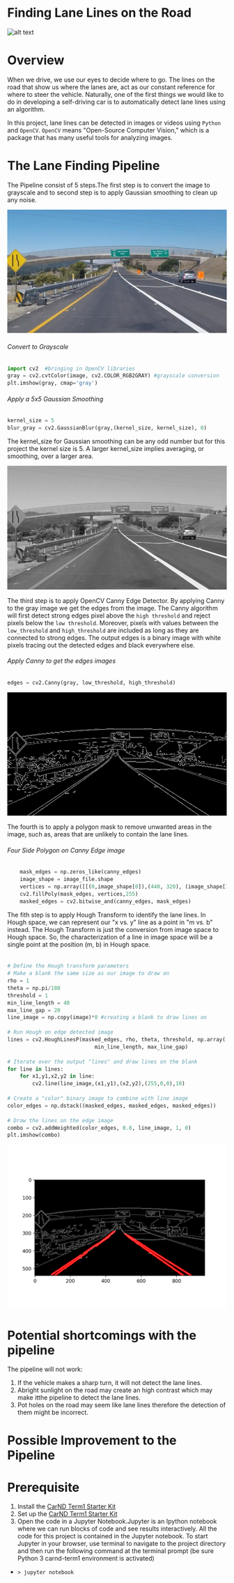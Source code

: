 
[//]: # (Image References)
[image_0]: ./misc/LaneLinesPass.gif
# Finding Lane Lines on the Road
![alt text][image_0] 

# Overview

When we drive, we use our eyes to decide where to go. The lines on the road that show us where the lanes are, act as our constant reference for where to steer the vehicle. Naturally, one of the first things we would like to do in developing a self-driving car is to automatically detect lane lines using an algorithm.

In this project, lane lines can be detected in images or videos using `Python` and `OpenCV`.  `OpenCV` means "Open-Source Computer Vision," which is a package that has many useful tools for analyzing images.

 # The Lane Finding Pipeline
The Pipeline consist of 5 steps.The first step is to convert the image to grayscale and to second step is to apply Gaussian smoothing to clean up any noise.

 ![original image](./misc/original.jpg)
###### Convert to Grayscale
```python
import cv2  #bringing in OpenCV libraries
gray = cv2.cvtColor(image, cv2.COLOR_RGB2GRAY) #grayscale conversion
plt.imshow(gray, cmap='gray')
```
###### Apply a 5x5 Gaussian Smoothing
```python
kernel_size = 5
blur_gray = cv2.GaussianBlur(gray,(kernel_size, kernel_size), 0)
```
The kernel_size for Gaussian smoothing can be any odd number but for this project the kernel size is 5.
A larger kernel_size implies averaging, or smoothing, over a larger area.

![grayscale image](./misc/grayscale.jpg)

The third step is to apply OpenCV Canny Edge Detector. By applying Canny to the gray image we get the edges from the image.
The Canny algorithm  will first detect strong edges pixel above the `high threshold` and reject pixels below the `low threshold`.
Moreover, pixels with values between the `low_threshold` and `high_threshold` are included as long as they are connected to strong edges. The output edges is a binary image with white pixels tracing out the detected edges and black everywhere else.

###### Apply Canny to get the edges images
```python
edges = cv2.Canny(gray, low_threshold, high_threshold)
```

![canny edge image](./misc/cannyEdge.jpg)

The fourth is to apply a polygon mask to remove unwanted areas in the image, such as, areas that are unlikely to contain the lane lines.

###### Four Side Polygon on Canny Edge image
```python
    mask_edges = np.zeros_like(canny_edges)
    image_shape = image_file.shape
    vertices = np.array([[(0,image_shape[0]),(440, 320), (image_shape[1]-440, 320), (image_shape[1],image_shape[0])]], dtype=np.int32)
    cv2.fillPoly(mask_edges, vertices,255)
    masked_edges = cv2.bitwise_and(canny_edges, mask_edges)
```

The fith step is to apply Hough Transform to identify the lane lines. In Hough space, we can represent our "x vs. y" line as a point in "m vs. b" instead. The Hough Transform is just the conversion from image space to Hough space. So, the characterization of a line in image space will be a single point at the position (m, b) in Hough space.

######
```python
# Define the Hough transform parameters
# Make a blank the same size as our image to draw on
rho = 1
theta = np.pi/180
threshold = 1
min_line_length = 40
max_line_gap = 20
line_image = np.copy(image)*0 #creating a blank to draw lines on

# Run Hough on edge detected image
lines = cv2.HoughLinesP(masked_edges, rho, theta, threshold, np.array([]),
                            min_line_length, max_line_gap)

# Iterate over the output "lines" and draw lines on the blank
for line in lines:
    for x1,y1,x2,y2 in line:
        cv2.line(line_image,(x1,y1),(x2,y2),(255,0,0),10)

# Create a "color" binary image to combine with line image
color_edges = np.dstack((masked_edges, masked_edges, masked_edges))

# Draw the lines on the edge image
combo = cv2.addWeighted(color_edges, 0.8, line_image, 1, 0)
plt.imshow(combo)
```
![canny edge image](./misc/houghTransform.png)

# Potential shortcomings with the pipeline

The pipeline will not work:

1. If the vehicle makes a sharp turn, it will not detect the lane lines.
2. Abright sunlight on the  road may create an high contrast which may make itthe pipeline to detect the lane lines.
3. Pot holes on the road may seem like lane lines therefore the detection of them might be incorrect.

# Possible Improvement to the Pipeline


# Prerequisite
1. Install the [CarND Term1 Starter Kit](https://github.com/udacity/CarND-Term1-Starter-Kit/blob/master/README.md)
2. Set up the [CarND Term1 Starter Kit](https://classroom.udacity.com/nanodegrees/nd013/parts/fbf77062-5703-404e-b60c-95b78b2f3f9e/modules/83ec35ee-1e02-48a5-bdb7-d244bd47c2dc/lessons/8c82408b-a217-4d09-b81d-1bda4c6380ef/concepts/4f1870e0-3849-43e4-b670-12e6f2d4b7a7)
3. Open the code in a Jupyter Notebook.Jupyter is an Ipython notebook where we can run blocks of code and see results interactively.  All the code for this project is contained in  the Jupyter notebook.
To start Jupyter in your browser, use terminal to navigate to the project directory and then run the following command at the terminal prompt (be sure Python 3 carnd-term1 environment is activated)
* `> jupyter notebook`

